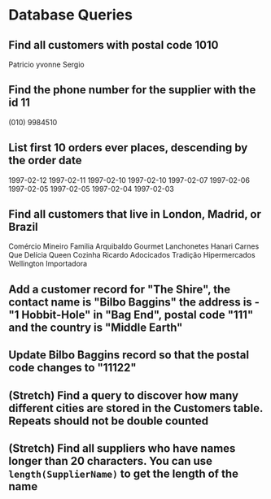 # Database Queries

## Find all customers with postal code 1010
Patricio
yvonne
Sergio

## Find the phone number for the supplier with the id 11

(010) 9984510
## List first 10 orders ever places, descending by the order date
1997-02-12
1997-02-11
1997-02-10
1997-02-10
1997-02-07
1997-02-06
1997-02-05
1997-02-05
1997-02-04
1997-02-03


## Find all customers that live in London, Madrid, or Brazil
Comércio Mineiro
Familia Arquibaldo
Gourmet Lanchonetes
Hanari Carnes
Que Delícia
Queen Cozinha
Ricardo Adocicados
Tradição Hipermercados
Wellington Importadora

## Add a customer record for "The Shire", the contact name is "Bilbo Baggins" the address is -"1 Hobbit-Hole" in "Bag End", postal code "111" and the country is "Middle Earth"

## Update Bilbo Baggins record so that the postal code changes to "11122"

## (Stretch) Find a query to discover how many different cities are stored in the Customers table. Repeats should not be double counted

## (Stretch) Find all suppliers who have names longer than 20 characters. You can use `length(SupplierName)` to get the length of the name
